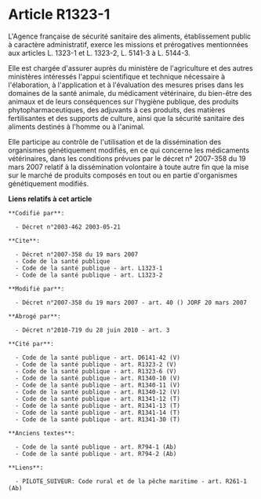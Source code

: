 # Article R1323-1

L'Agence française de sécurité sanitaire des aliments, établissement public à caractère administratif, exerce les missions et
prérogatives mentionnées aux articles L. 1323-1 et L. 1323-2, L. 5141-3 à L. 5144-3.

Elle est chargée d'assurer auprès du ministère de l'agriculture et des autres ministères intéressés l'appui scientifique et
technique nécessaire à l'élaboration, à l'application et à l'évaluation des mesures prises dans les domaines de la santé
animale, du médicament vétérinaire, du bien-être des animaux et de leurs conséquences sur l'hygiène publique, des produits
phytopharmaceutiques, des adjuvants à ces produits, des matières fertilisantes et des supports de culture, ainsi que la
sécurité sanitaire des aliments destinés à l'homme ou à l'animal.

Elle participe au contrôle de l'utilisation et de la dissémination des organismes génétiquement modifiés, en ce qui concerne
les médicaments vétérinaires, dans les conditions prévues par le décret n° 2007-358 du 19 mars 2007 relatif à la
dissémination volontaire à toute autre fin que la mise sur le marché de produits composés en tout ou en partie d'organismes
génétiquement modifiés.

**Liens relatifs à cet article**

	**Codifié par**:

	  - Décret n°2003-462 2003-05-21

	**Cite**:

	  - Décret n°2007-358 du 19 mars 2007
	  - Code de la santé publique
	  - Code de la santé publique - art. L1323-1
	  - Code de la santé publique - art. L1323-2

	**Modifié par**:

	  - Décret n°2007-358 du 19 mars 2007 - art. 40 () JORF 20 mars 2007

	**Abrogé par**:

	  - Décret n°2010-719 du 28 juin 2010 - art. 3

	**Cité par**:

	  - Code de la santé publique - art. D6141-42 (V)
	  - Code de la santé publique - art. R1323-2 (V)
	  - Code de la santé publique - art. R1323-6 (V)
	  - Code de la santé publique - art. R1340-10 (V)
	  - Code de la santé publique - art. R1340-11 (V)
	  - Code de la santé publique - art. R1340-12 (V)
	  - Code de la santé publique - art. R1341-12 (T)
	  - Code de la santé publique - art. R1341-13 (T)
	  - Code de la santé publique - art. R1341-14 (T)
	  - Code de la santé publique - art. R1341-30 (T)

	**Anciens textes**:

	  - Code de la santé publique - art. R794-1 (Ab)
	  - Code de la santé publique - art. R794-2 (Ab)

	**Liens**:

	  - PILOTE_SUIVEUR: Code rural et de la pêche maritime - art. R261-1 (Ab)
